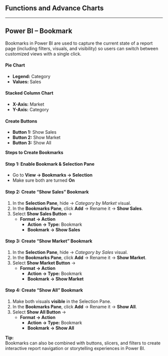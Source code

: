## Functions and Advance Charts




---

## **Power BI – Bookmark**

Bookmarks in Power BI are used to capture the current state of a report page (including filters, visuals, and visibility) so users can switch between customized views with a single click.

#### **Pie Chart**
- **Legend:** Category  
- **Values:** Sales  

#### **Stacked Column Chart**
- **X-Axis:** Market  
- **Y-Axis:** Category  

#### **Create Buttons**
- **Button 1:** Show Sales  
- **Button 2:** Show Market  
- **Button 3:** Show All  

**Steps to Create Bookmarks**

#### **Step 1: Enable Bookmark & Selection Pane**
- Go to **View → Bookmarks  → Selection**  
- Make sure both are turned **On**


#### **Step 2: Create “Show Sales” Bookmark**
1. In the **Selection Pane**, hide → *Category by Market* visual.  
2. In the **Bookmarks Pane**, click **Add** → Rename it → **Show Sales**.  
3. Select **Show Sales Button** →  
   - **Format → Action**  
     - **Action → Type:** Bookmark  
     - **Bookmark → Show Sales**

#### **Step 3: Create “Show Market” Bookmark**
1. In the **Selection Pane**, hide → *Category by Sales* visual.  
2. In the **Bookmarks Pane**, click **Add** → Rename it → **Show Market**.  
3. Select **Show Market Button** →  
   - **Format → Action**  
     - **Action → Type:** Bookmark  
     - **Bookmark → Show Market**


#### **Step 4: Create “Show All” Bookmark**
1. Make both visuals **visible** in the Selection Pane.  
2. In the **Bookmarks Pane**, click **Add** → Rename it → **Show All**.  
3. Select **Show All Button** →  
   - **Format → Action**  
     - **Action → Type:** Bookmark  
     - **Bookmark → Show All**


**Tip:**  
Bookmarks can also be combined with buttons, slicers, and filters to create interactive report navigation or storytelling experiences in Power BI.


